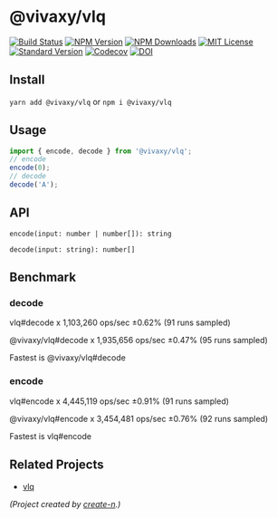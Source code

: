 # @vivaxy/vlq

[![Build Status][travis-image]][travis-url]
[![NPM Version][npm-version-image]][npm-url]
[![NPM Downloads][npm-downloads-image]][npm-url]
[![MIT License][license-image]][license-url]
[![Standard Version][standard-version-image]][standard-version-url]
[![Codecov][codecov-image]][codecov-url]
[![DOI](https://zenodo.org/badge/245639900.svg?style=flat-square)](https://zenodo.org/badge/latestdoi/245639900)

## Install

`yarn add @vivaxy/vlq` or `npm i @vivaxy/vlq`

## Usage

```js
import { encode, decode } from '@vivaxy/vlq';
// encode
encode(0);
// decode
decode('A');
```

## API

`encode(input: number | number[]): string`

`decode(input: string): number[]`

## Benchmark

### decode

vlq#decode x 1,103,260 ops/sec ±0.62% (91 runs sampled)

@vivaxy/vlq#decode x 1,935,656 ops/sec ±0.47% (95 runs sampled)

Fastest is @vivaxy/vlq#decode

### encode

vlq#encode x 4,445,119 ops/sec ±0.91% (91 runs sampled)

@vivaxy/vlq#encode x 3,454,481 ops/sec ±0.76% (92 runs sampled)

Fastest is vlq#encode

## Related Projects

- [vlq](https://github.com/Rich-Harris/vlq)

_(Project created by [create-n](https://github.com/vivaxy/create-n).)_

[travis-image]: https://img.shields.io/travis/vivaxy/vlq.svg?style=flat-square
[travis-url]: https://travis-ci.org/vivaxy/vlq
[npm-version-image]: https://img.shields.io/npm/v/@vivaxy/vlq.svg?style=flat-square
[npm-url]: https://www.npmjs.com/package/@vivaxy/vlq
[npm-downloads-image]: https://img.shields.io/npm/dt/@vivaxy/vlq.svg?style=flat-square
[license-image]: https://img.shields.io/npm/l/@vivaxy/vlq.svg?style=flat-square
[license-url]: LICENSE
[standard-version-image]: https://img.shields.io/badge/release-standard%20version-brightgreen.svg?style=flat-square
[standard-version-url]: https://github.com/conventional-changelog/standard-version
[codecov-image]: https://img.shields.io/codecov/c/github/vivaxy/vlq.svg?style=flat-square
[codecov-url]: https://codecov.io/gh/vivaxy/vlq
